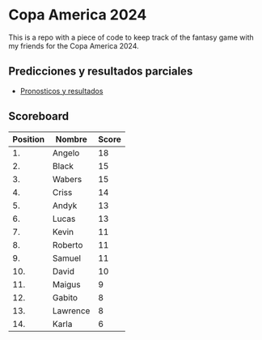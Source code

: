 # Copa America 2024

This is a repo with a piece of code to keep track of the fantasy game with my friends for the Copa America 2024.

## Predicciones y resultados parciales
- [Pronosticos y resultados](https://github.com/dasoto/polla/blob/main/master_plan.csv)
## Scoreboard

| Position | Nombre | Score |
| -------- | ------ | ----- |
|1. | Angelo | 18 |
|2. | Black | 15 |
|3. | Wabers | 15 |
|4. | Criss | 14 |
|5. | Andyk | 13 |
|6. | Lucas | 13 |
|7. | Kevin | 11 |
|8. | Roberto | 11 |
|9. | Samuel | 11 |
|10. | David | 10 |
|11. | Maigus | 9 |
|12. | Gabito | 8 |
|13. | Lawrence | 8 |
|14. | Karla | 6 |
